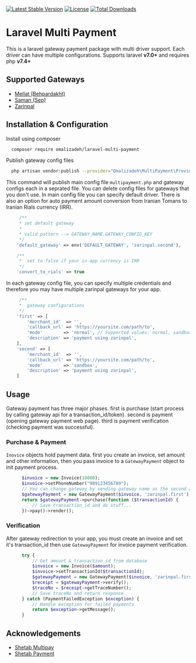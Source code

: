 [![Latest Stable Version](https://poser.pugx.org/omalizadeh/laravel-multi-payment/v)](//packagist.org/packages/omalizadeh/laravel-multi-payment)
[![License](https://poser.pugx.org/omalizadeh/laravel-multi-payment/license)](//packagist.org/packages/omalizadeh/laravel-multi-payment)
[![Total Downloads](https://poser.pugx.org/omalizadeh/laravel-multi-payment/downloads)](//packagist.org/packages/omalizadeh/laravel-multi-payment)

# Laravel Multi Payment
This is a laravel gateway payment package with multi driver support. Each driver can have multiple configurations. Supports laravel **v7.0+** and requires php **v7.4+**

## Supported Gateways
 - [Mellat (Behpardakht)](https://behpardakht.com)
 - [Saman (Sep)](https://sep.ir)
 - [Zarinpal](https://zarinpal.com)

## Installation & Configuration
Install using composer

```bash 
  composer require omalizadeh/laravel-multi-payment
```
Publish gateway config files
```bash
  php artisan vendor:publish --provider="Omalizadeh\MultiPayment\Providers\MultiPaymentServiceProvider"
```
This command will publish main config file `multipayment.php` and gateway configs each in a seprated file. You can delete config files for gateways that you don't use. In main config file you can specify default driver. There is also an option for auto payment amount conversion from Iranian Tomans to Iranian Rials currency (IRR).
```php
     /**
     * set default gateway
     * 
     * valid pattern --> GATEWAY_NAME.GATEWAY_CONFIG_KEY 
     */
    'default_gateway' => env('DEFAULT_GATEWAY', 'zarinpal.second'),

    /**
     *  set to false if your in-app currency is IRR
     */
    'convert_to_rials' => true
```
In each gateway config file, you can specify multiple credentials and therefore you may have multiple zarinpal gateways for your app.
```php
     /**
     *  gateway configurations
     */
    'first' => [
        'merchant_id'  => '',
        'callback_url' => 'https://yoursite.com/path/to',
        'mode'        => 'normal', // Supported values: normal, sandbox, zaringate
        'description' => 'payment using zarinpal',
    ],
    'second' => [
        'merchant_id'  => '',
        'callback_url' => 'https://yoursite.com/path/to',
        'mode'        => 'sandbox',
        'description' => 'payment using zarinpal',
    ]
```
## Usage
Gateway payment has three major phases. first is purchase (start process by calling gateway api for a transaction_id/token). second is payment (opening gateway payment web page). third is payment verification (checking payment was successful).
### Purchase & Payment
`Inovice` objects hold payment data. first you create an invoice, set amount and other information, then you pass invoice to a `GatewayPayment` object to init payment process.
```php
      $invoice = new Invoice(10000);
      $invoice->setPhoneNumber("989123456789");
      // You can change gateway by sending gateway name as the second argument
      $gatewayPayment = new GatewayPayment($invoice, 'zarinpal.first');
      return $gatewayPayment->purchase(function ($transactionId) {
          // Save transaction_id and do stuff...
      })->pay()->render();
```
### Verification
After gateway redirection to your app, you must create an invoice and set it's transaction_id then use `GatewayPayment` for invoice payment verification.
```php
      try {
          // Get amount & transaction_id from database
          $invoice = new Invoice($amount);
          $invoice->setTransactionId($transactionId);
          $gatewayPayment = new GatewayPayment($invoice, 'zarinpal.first');
          $receipt = $gatewayPayment->verify();
          $traceNo = $receipt->getTraceNumber();
          // Save traceNo and return response
      } catch (PaymentFailedException $exception) {
          // Handle exception for failed payments
          return $exception->getMessage();
      }
```

## Acknowledgements

 - [Shetab Multipay](https://github.com/shetabit/multipay)
 - [Shetab Payment](https://github.com/shetabit/payment)
   